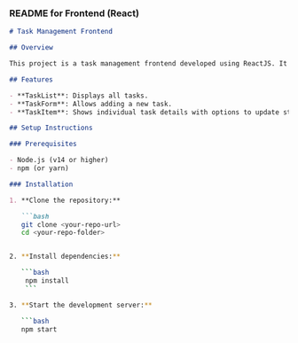
### README for Frontend (React)

```markdown
# Task Management Frontend

## Overview

This project is a task management frontend developed using ReactJS. It includes components to display tasks, add new tasks, and update/delete tasks with basic error handling and loading states.

## Features

- **TaskList**: Displays all tasks.
- **TaskForm**: Allows adding a new task.
- **TaskItem**: Shows individual task details with options to update status or delete.

## Setup Instructions

### Prerequisites

- Node.js (v14 or higher)
- npm (or yarn)

### Installation

1. **Clone the repository:**

   ```bash
   git clone <your-repo-url>
   cd <your-repo-folder>


2. **Install dependencies:**

   ```bash
    npm install
    ```

3. **Start the development server:**

   ```bash
   npm start
   ```

